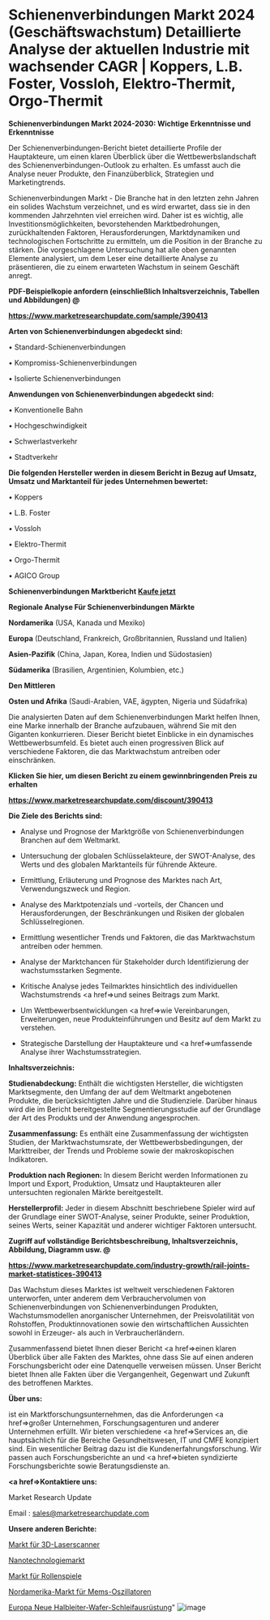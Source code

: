 # Schienenverbindungen Markt 2024 (Geschäftswachstum) Detaillierte Analyse der aktuellen Industrie mit wachsender CAGR | Koppers, L.B. Foster, Vossloh, Elektro-Thermit, Orgo-Thermit

<strong>Schienenverbindungen Markt 2024-2030: Wichtige Erkenntnisse und Erkenntnisse</strong>

Der Schienenverbindungen-Bericht bietet detaillierte Profile der Hauptakteure, um einen klaren Überblick über die Wettbewerbslandschaft des Schienenverbindungen-Outlook zu erhalten. Es umfasst auch die Analyse neuer Produkte, den Finanzüberblick, Strategien und Marketingtrends.

Schienenverbindungen Markt - Die Branche hat in den letzten zehn Jahren ein solides Wachstum verzeichnet, und es wird erwartet, dass sie in den kommenden Jahrzehnten viel erreichen wird. Daher ist es wichtig, alle Investitionsmöglichkeiten, bevorstehenden Marktbedrohungen, zurückhaltenden Faktoren, Herausforderungen, Marktdynamiken und technologischen Fortschritte zu ermitteln, um die Position in der Branche zu stärken. Die vorgeschlagene Untersuchung hat alle oben genannten Elemente analysiert, um dem Leser eine detaillierte Analyse zu präsentieren, die zu einem erwarteten Wachstum in seinem Geschäft anregt.



<strong><b>PDF-Beispielkopie anfordern (einschließlich Inhaltsverzeichnis, Tabellen und Abbildungen) @ </b></strong>

<strong><a href=https://www.marketresearchupdate.com/sample/390413>

<strong>https://www.marketresearchupdate.com/sample/390413</u></a></strong></strong>



<strong>Arten von Schienenverbindungen abgedeckt sind:</strong>

• Standard-Schienenverbindungen

• Kompromiss-Schienenverbindungen

• Isolierte Schienenverbindungen



<strong>Anwendungen von Schienenverbindungen abgedeckt sind:</strong>

• Konventionelle Bahn

• Hochgeschwindigkeit

• Schwerlastverkehr

• Stadtverkehr



<strong>Die folgenden Hersteller werden in diesem Bericht in Bezug auf Umsatz, Umsatz und Marktanteil für jedes Unternehmen bewertet:</strong>

• Koppers

• L.B. Foster

• Vossloh

• Elektro-Thermit

• Orgo-Thermit

• AGICO Group



<strong>Schienenverbindungen Marktbericht <a href=https://www.marketresearchupdate.com/buynow/390413>Kaufe jetzt</a></strong>



<strong>Regionale Analyse Für Schienenverbindungen Märkte</strong>



<strong>Nordamerika</strong> (USA, Kanada und Mexiko)



<strong>Europa</strong> (Deutschland, Frankreich, Großbritannien, Russland und Italien)



<strong>Asien-Pazifik</strong> (China, Japan, Korea, Indien und Südostasien)



<strong>Südamerika</strong> (Brasilien, Argentinien, Kolumbien, etc.)



<strong>Den Mittleren</strong> 

<strong>Osten und Afrika</strong> (Saudi-Arabien, VAE, ägypten, Nigeria und Südafrika)

Die analysierten Daten auf dem Schienenverbindungen Markt helfen Ihnen, eine Marke innerhalb der Branche aufzubauen, während Sie mit den Giganten konkurrieren. Dieser Bericht bietet Einblicke in ein dynamisches Wettbewerbsumfeld. Es bietet auch einen progressiven Blick auf verschiedene Faktoren, die das Marktwachstum antreiben oder einschränken.



<strong>Klicken Sie hier, um diesen Bericht zu einem gewinnbringenden Preis zu erhalten
</strong>

<strong><a href=https://www.marketresearchupdate.com/discount/390413>https://www.marketresearchupdate.com/discount/390413</b></u></strong></a>



<strong>Die Ziele des Berichts sind:</strong>

- Analyse und Prognose der Marktgröße von Schienenverbindungen Branchen auf dem Weltmarkt.

- Untersuchung der globalen Schlüsselakteure, der SWOT-Analyse, des Werts und des globalen Marktanteils für führende Akteure.

- Ermittlung, Erläuterung und Prognose des Marktes nach Art, Verwendungszweck und Region.

- Analyse des Marktpotenzials und -vorteils, der Chancen und Herausforderungen, der Beschränkungen und Risiken der globalen Schlüsselregionen.

- Ermittlung wesentlicher Trends und Faktoren, die das Marktwachstum antreiben oder hemmen.

- Analyse der Marktchancen für Stakeholder durch Identifizierung der wachstumsstarken Segmente.

- Kritische Analyse jedes Teilmarktes hinsichtlich des individuellen Wachstumstrends <a href=>und</a> seines Beitrags zum Markt.

- Um Wettbewerbsentwicklungen <a href=>wie</a> Vereinbarungen, Erweiterungen, neue Produkteinführungen und Besitz auf dem Markt zu verstehen.

- Strategische Darstellung der Hauptakteure und <a href=>umfas</a>sende Analyse ihrer Wachstumsstrategien.



<strong>Inhaltsverzeichnis:</strong>



<strong>Studienabdeckung:</strong> Enthält die wichtigsten Hersteller, die wichtigsten Marktsegmente, den Umfang der auf dem Weltmarkt angebotenen Produkte, die berücksichtigten Jahre und die Studienziele. Darüber hinaus wird die im Bericht bereitgestellte Segmentierungsstudie auf der Grundlage der Art des Produkts und der Anwendung angesprochen.



<strong>Zusammenfassung:</strong> Es enthält eine Zusammenfassung der wichtigsten Studien, der Marktwachstumsrate, der Wettbewerbsbedingungen, der Markttreiber, der Trends und Probleme sowie der makroskopischen Indikatoren.



<strong>Produktion nach Regionen:</strong> In diesem Bericht werden Informationen zu Import und Export, Produktion, Umsatz und Hauptakteuren aller untersuchten regionalen Märkte bereitgestellt.



<strong>Herstellerprofil:</strong> Jeder in diesem Abschnitt beschriebene Spieler wird auf der Grundlage einer SWOT-Analyse, seiner Produkte, seiner Produktion, seines Werts, seiner Kapazität und anderer wichtiger Faktoren untersucht.



<strong><b>Zugriff auf vollständige Berichtsbeschreibung, Inhaltsverzeichnis, Abbildung, Diagramm usw. @ </b></strong>

<strong><a href=https://www.marketresearchupdate.com/industry-growth/rail-joints-market-statistices-390413>https://www.marketresearchupdate.com/industry-growth/rail-joints-market-statistices-390413</a></strong>

Das Wachstum dieses Marktes ist weltweit verschiedenen Faktoren unterworfen, unter anderem dem Verbrauchervolumen von Schienenverbindungen von Schienenverbindungen Produkten, Wachstumsmodellen anorganischer Unternehmen, der Preisvolatilität von Rohstoffen, Produktinnovationen sowie den wirtschaftlichen Aussichten sowohl in Erzeuger- als auch in Verbraucherländern.

Zusammenfassend bietet Ihnen dieser Bericht <a href=>einen</a> klaren Überblick über alle Fakten des Marktes, ohne dass Sie auf einen anderen Forschungsbericht oder eine Datenquelle verweisen müssen. Unser Bericht bietet Ihnen alle Fakten über die Vergangenheit, Gegenwart und Zukunft des betroffenen Marktes.



<strong>Über uns:</strong>

 ist ein Marktforschungsunternehmen, das die Anforderungen <a href=>großer</a> Unternehmen, Forschungsagenturen und anderer Unternehmen erfüllt. Wir bieten verschiedene <a href=>Services</a> an, die hauptsächlich für die Bereiche Gesundheitswesen, IT und CMFE konzipiert sind. Ein wesentlicher Beitrag dazu ist die Kundenerfahrungsforschung. Wir passen auch Forschungsberichte an und <a href=>bieten</a> syndizierte Forschungsberichte sowie Beratungsdienste an.



<strong><a href=>Kontaktiere uns:</a></strong>

Market Research Update

Email : sales@marketresearchupdate.com



<strong>Unsere anderen Berichte:</strong>

<a href=https://www.linkedin.com/pulse/3d-laser-scanners-market-2023-size-growth-trends>Markt für 3D-Laserscanner</a>

<a href=https://www.linkedin.com/pulse/nanotechnology-market-witness-huge>Nanotechnologiemarkt</a>

<a href=https://www.linkedin.com/pulse/role-playing-games-market-size-emerging-trends>Markt für Rollenspiele</a>

<a href=https://www.linkedin.com/pulse/north-america-mems-oscillator-market-2030-industry-analysis>Nordamerika-Markt für Mems-Oszillatoren</a>

<a href=https://www.linkedin.com/pulse/europe-new-semiconductor-wafer-grinding-equipment>Europa Neue Halbleiter-Wafer-Schleifausrüstung</a>"
![image](https://github.com/Gayatrikarjule/Market-Analysis-361/assets/97346546/f717d2f8-3b96-4541-87d6-0c3b9e297c88)
